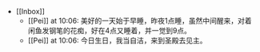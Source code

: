 - [[Inbox]]
    - [[Pei]] at 10:06: 美好的一天始于早睡，昨夜1点睡，虽然中间醒来，对着闲鱼发钢笔的花痴，好在4点又睡着，并一觉到9点。
    - [[Pei]] at 10:06: 今日生日，我当自洁，来到圣殿去见主。
